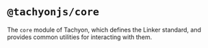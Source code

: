# `@tachyonjs/core`

The `core` module of Tachyon, which defines the Linker standard, and provides
common utilities for interacting with them.

